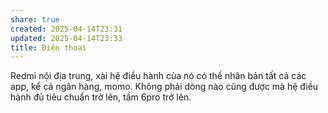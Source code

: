 ```yaml
---
share: true
created: 2025-04-14T23:31
updated: 2025-04-14T23:33
title: Điện thoại
---
```

Redmi nội địa trung, xài hệ điều hành của nó có thể nhân bản tất cả các app, kể cả ngân hàng, momo. Không phải dòng nào cũng được mà hệ điều hành đủ tiêu chuẩn trở lên, tầm 6pro trở lên.